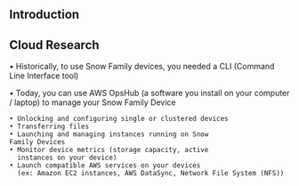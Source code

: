 ## Introduction

## Cloud Research

• Historically, to use Snow Family devices, you needed a CLI (Command Line Interface tool)

• Today, you can use AWS OpsHub (a software you install on your computer / laptop) to manage your Snow Family Device

    • Unlocking and configuring single or clustered devices
    • Transferring files
    • Launching and managing instances running on Snow
    Family Devices
    • Monitor device metrics (storage capacity, active
      instances on your device)
    • Launch compatible AWS services on your devices
      (ex: Amazon EC2 instances, AWS DataSync, Network File System (NFS))


